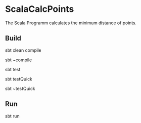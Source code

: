 # ScalaCalcPoints
The Scala Programm calculates the minimum distance of points.

## Build
sbt clean compile

sbt ~compile

sbt test

sbt testQuick

sbt ~testQuick

## Run
sbt run
